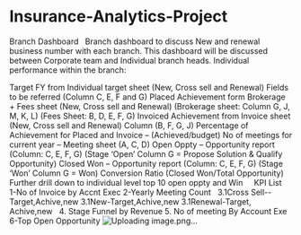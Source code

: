 # Insurance-Analytics-Project
Branch Dashboard
 
Branch dashboard to discuss New and renewal business number with each branch. This dashboard will be discussed between Corporate team and Individual branch heads.
Individual performance within the branch:

Target FY from Individual target sheet (New, Cross sell and Renewal) Fields to be referred (Column C, E, F and G)
Placed Achievement form Brokerage + Fees sheet (New, Cross sell and Renewal) (Brokerage sheet: Column G, J, M, K, L) (Fees Sheet: B, D, E, F, G)
Invoiced Achievement from Invoice sheet (New, Cross sell and Renewal) Column (B, F, G, J)
Percentage of Achievement for Placed and Invoice – (Achieved/budget)
No of meetings for current year – Meeting sheet (A, C, D)
Open Oppty – Opportunity report (Column: C, E, F, G) (Stage ‘Open’ Column G = Propose Solution & Qualify Opportunity)
Closed Won – Opportunity report (Column: C, E, F, G) (Stage ‘Won’ Column G = Won)
Conversion Ratio (Closed Won/Total Opportunity)
Further drill down to individual level top 10 open oppty and Win 
 
 
KPI List
 
1-No of Invoice by Accnt Exec
2-Yearly Meeting Count
 
3.1Cross Sell--Target,Achive,new
3.1New-Target,Achive,new
3.1Renewal-Target, Achive,new
 
4. Stage Funnel by Revenue
5. No of meeting By Account Exe
6-Top Open Opportunity
![Uploading image.png…]()
